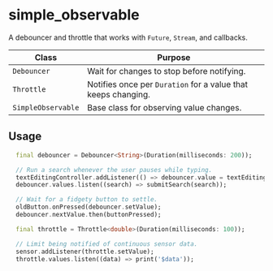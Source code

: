 # simple_observable

A debouncer and throttle that works with `Future`, `Stream`, and callbacks.

Class | Purpose
-|-
`Debouncer` | Wait for changes to stop before notifying.
`Throttle` | Notifies once per `Duration` for a value that keeps changing.
`SimpleObservable` | Base class for observing value changes.

## Usage

```dart
  final debouncer = Debouncer<String>(Duration(milliseconds: 200));

  // Run a search whenever the user pauses while typing.
  textEditingController.addListener(() => debouncer.value = textEditingController.text);
  debouncer.values.listen((search) => submitSearch(search));

  // Wait for a fidgety button to settle.
  oldButton.onPressed(debouncer.setValue);
  debouncer.nextValue.then(buttonPressed);

  final throttle = Throttle<double>(Duration(milliseconds: 100));

  // Limit being notified of continuous sensor data.
  sensor.addListener(throttle.setValue);
  throttle.values.listen((data) => print('$data'));
```